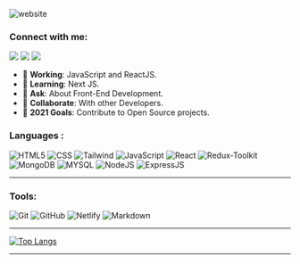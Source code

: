 ![website](banner.png)

### Connect with me:
 [<img src="https://img.shields.io/badge/LinkedIn-0077B5?style=for-the-badge&logo=linkedin&logoColor=white">][linkedin] [<img src="https://img.shields.io/badge/Twitter-1DA1F2?style=for-the-badge&logo=twitter&logoColor=white">][twitter] [<img src="https://img.shields.io/badge/Hashnode-2962ff?style=for-the-badge&logo=hashnode&logoColor=white">][hashnode]  

- 🔭 <b>Working</b>: JavaScript and ReactJS.
- 🌱 <b>Learning</b>: Next JS.
- 💬 <b>Ask</b>: About Front-End Development.
- 👯 <b>Collaborate</b>: With other Developers.
- 🥅 <b>2021 Goals</b>: Contribute to Open Source projects.

### Languages :
 ![HTML5](https://img.shields.io/badge/HTML5-E34F26?style=for-the-badge&logo=html5&logoColor=white) ![CSS](https://img.shields.io/badge/CSS3-1572B6?style=for-the-badge&logo=css3&logoColor=white) ![Tailwind](https://img.shields.io/badge/Tailwind_CSS-38B2AC?style=for-the-badge&logo=tailwind-css&logoColor=white) ![JavaScript](https://img.shields.io/badge/JavaScript-323330?style=for-the-badge&logo=javascript&logoColor=F7DF1E) ![React](https://img.shields.io/badge/React-20232A?style=for-the-badge&logo=react&logoColor=61DAFB) ![Redux-Toolkit](https://img.shields.io/badge/Redux-Toolkit-20232A?style=for-the-badge&logo=reduxtoolkit&logoColor=61DAFB) ![MongoDB](https://img.shields.io/badge/MongoDB-20232A?style=for-the-badge&logo=mongodb&logoColor=61DAFB) ![MYSQL](https://img.shields.io/badge/MySQL-00000F?style=for-the-badge&logo=mysql&logoColor=white) ![NodeJS](https://img.shields.io/badge/node.js-73ab63?style=for-the-badge&logo=node.js&logoColor=white) ![ExpressJS](https://img.shields.io/badge/express.js-%23404d59.svg?style=for-the-badge&logo=express&logoColor=%2361DAFB) 

---

### Tools: 

![Git](https://img.shields.io/badge/git-e84d31?style=for-the-badge&logo=git&logoColor=white) ![GitHub](https://img.shields.io/badge/Github-ccc?style=for-the-badge&logo=github&logoColor=black) ![Netlify](https://img.shields.io/badge/Netlify-00C7B7?style=for-the-badge&logo=netlify&logoColor=white) ![Markdown](https://img.shields.io/badge/Markdown-000000?style=for-the-badge&logo=markdown&logoColor=white)  

---



[![Top Langs](https://github-readme-stats.vercel.app/api/top-langs/?username=utpalthedev&layout=compact&theme=onedark)](https://github.com/utpalthedev/github-readme-stats)

---


[website]: https://utpalpati.netlify.app
[twitter]: https://twitter.com/CodesUtpal
[linkedin]: www.linkedin.com/in/utpal-pati-3bb659170
[hashnode]: https://hashnode.com/@UtpalTheDev



